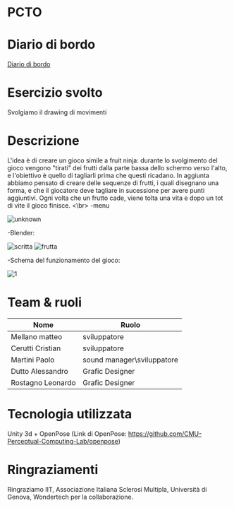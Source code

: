 # PCTO
# Diario di bordo
[Diario di bordo](https://docs.google.com/spreadsheets/d/1OcYfrz8PIUcSU1602_5lVF-SGVHHAAndlfkO4M-h-Z4/edit#gid=0)

# Esercizio svolto
Svolgiamo il drawing di movimenti 

# Descrizione
L'idea è di creare un gioco simile a fruit ninja: durante lo svolgimento del gioco vengono "tirati" dei frutti dalla parte bassa dello schermo verso l'alto, e l'obiettivo è quello di tagliarli prima che questi ricadano. In aggiunta abbiamo pensato di creare delle sequenze di frutti, i quali disegnano una forma, e che il giocatore deve tagliare in sucessione per avere punti aggiuntivi. Ogni volta che un frutto cade, viene tolta una vita e dopo un tot di vite il gioco finisce. <\br>
-menu

![unknown](https://user-images.githubusercontent.com/71812497/110095849-a1092280-7d9d-11eb-9402-6ab0e60e1fde.png)

 -Blender:
  
  ![scritta](https://user-images.githubusercontent.com/71831228/110099325-7751fa80-7da1-11eb-8dac-82da68d5d77c.png)
  ![frutta](https://user-images.githubusercontent.com/71831228/110099583-c1d37700-7da1-11eb-9645-e105a4d768d2.png)
  
-Schema del funzionamento del gioco:

![1](https://user-images.githubusercontent.com/71812497/110096314-1543c600-7d9e-11eb-96cb-1b0681479530.PNG)

# Team & ruoli
  Nome           | Ruolo       
  ---------------|--------------------------------------------------------
Mellano matteo   | sviluppatore
Cerutti Cristian | sviluppatore
Martini Paolo    | sound manager\sviluppatore
Dutto Alessandro | Grafic Designer
Rostagno Leonardo| Grafic Designer

# Tecnologia utilizzata
Unity 3d + OpenPose (Link di OpenPose: https://github.com/CMU-Perceptual-Computing-Lab/openpose)

# Ringraziamenti
 Ringraziamo IIT, Associazione Italiana Sclerosi Multipla, Università di Genova, Wondertech per la collaborazione.
 
